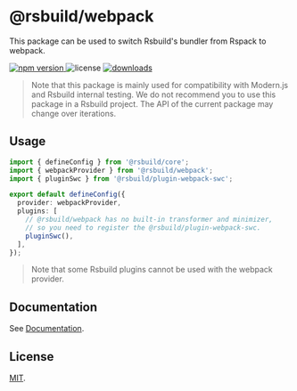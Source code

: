 # @rsbuild/webpack

This package can be used to switch Rsbuild's bundler from Rspack to webpack.

<p>
  <a href="https://npmjs.com/package/@rsbuild/webpack">
   <img src="https://img.shields.io/npm/v/@rsbuild/webpack?style=flat-square&colorA=564341&colorB=EDED91" alt="npm version" />
  </a>
  <img src="https://img.shields.io/badge/License-MIT-blue.svg?style=flat-square&colorA=564341&colorB=EDED91" alt="license" />
  <a href="https://npmcharts.com/compare/@rsbuild/webpack?minimal=true"><img src="https://img.shields.io/npm/dm/@rsbuild/webpack.svg?style=flat-square&colorA=564341&colorB=EDED91" alt="downloads" /></a>
</p>

> Note that this package is mainly used for compatibility with Modern.js and Rsbuild internal testing. We do not recommend you to use this package in a Rsbuild project. The API of the current package may change over iterations.

## Usage

```ts
import { defineConfig } from '@rsbuild/core';
import { webpackProvider } from '@rsbuild/webpack';
import { pluginSwc } from '@rsbuild/plugin-webpack-swc';

export default defineConfig({
  provider: webpackProvider,
  plugins: [
    // @rsbuild/webpack has no built-in transformer and minimizer,
    // so you need to register the @rsbuild/plugin-webpack-swc.
    pluginSwc(),
  ],
});
```

> Note that some Rsbuild plugins cannot be used with the webpack provider.

## Documentation

See [Documentation](https://rsbuild.rs).

## License

[MIT](https://github.com/web-infra-dev/rsbuild/blob/main/LICENSE).
